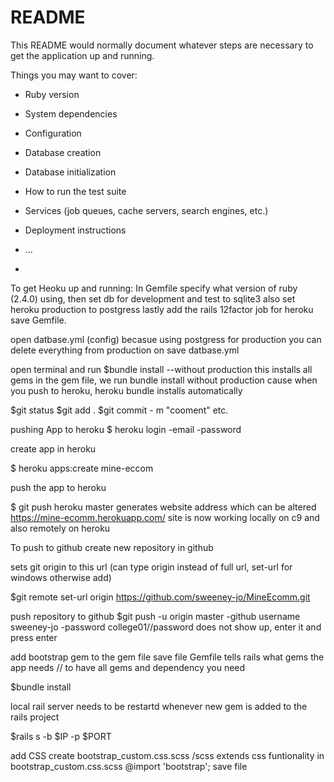 # README

This README would normally document whatever steps are necessary to get the
application up and running.

Things you may want to cover:

* Ruby version

* System dependencies

* Configuration

* Database creation

* Database initialization

* How to run the test suite

* Services (job queues, cache servers, search engines, etc.)

* Deployment instructions

* ...
* 

To get Heoku up and running:
In Gemfile
specify what version of ruby (2.4.0) using,
then set db for development and test to sqlite3
also set heroku production to postgress
lastly add the rails 12factor job for heroku
save Gemfile.

open datbase.yml (config)
becasue using postgress for production you can delete everything from production on
save datbase.yml


open terminal and run $bundle install --without production
this installs all gems in the gem file,
we run bundle install without production cause when you push to heroku, heroku bundle installs automatically

$git status
$git add .
$git commit - m "cooment"
etc.

pushing App to heroku
$ heroku login
-email
-password

create app in heroku

$ heroku apps:create mine-eccom

push the app to heroku

$ git push heroku master
generates website address which can be altered
https://mine-ecomm.herokuapp.com/ 
site is now working locally on c9 and also remotely on heroku

To push to github
create new repository in github

sets git origin to this url (can type origin instead of full url, set-url for windows otherwise add)

$git remote set-url origin https://github.com/sweeney-jo/MineEcomm.git


push repository to github
$git push -u origin master
-github username sweeney-jo
-password college01//password does not show up, enter it and press enter

add bootstrap gem to the gem file
save file
Gemfile tells rails what gems the app needs // to have all gems and dependency you need

 $bundle install
 
 local rail server needs to be restartd whenever new gem is added to the rails project
 
 $rails s -b $IP -p $PORT
 
 add CSS
 create bootstrap_custom.css.scss  /scss extends css funtionality
 in bootstrap_custom.css.scss 
 @import 'bootstrap';
 save file


